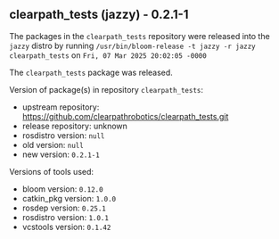 ## clearpath_tests (jazzy) - 0.2.1-1

The packages in the `clearpath_tests` repository were released into the `jazzy` distro by running `/usr/bin/bloom-release -t jazzy -r jazzy clearpath_tests` on `Fri, 07 Mar 2025 20:02:05 -0000`

The `clearpath_tests` package was released.

Version of package(s) in repository `clearpath_tests`:

- upstream repository: https://github.com/clearpathrobotics/clearpath_tests.git
- release repository: unknown
- rosdistro version: `null`
- old version: `null`
- new version: `0.2.1-1`

Versions of tools used:

- bloom version: `0.12.0`
- catkin_pkg version: `1.0.0`
- rosdep version: `0.25.1`
- rosdistro version: `1.0.1`
- vcstools version: `0.1.42`


